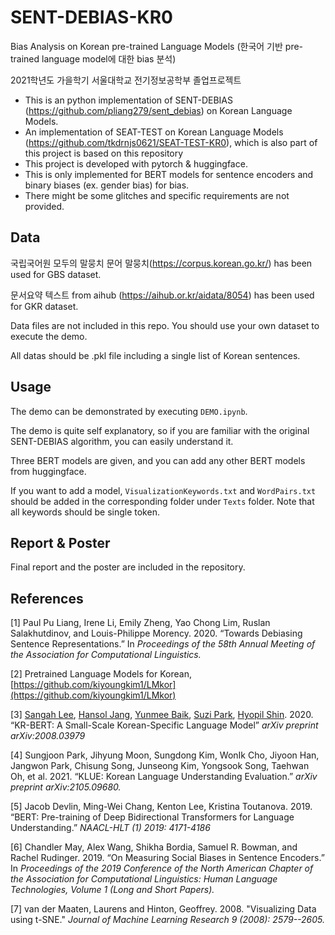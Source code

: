 # SENT-DEBIAS-KR0
Bias Analysis on Korean pre-trained Language Models (한국어 기반 pre-trained language model에 대한 bias 분석)

2021학년도 가을학기 서울대학교 전기정보공학부 졸업프로젝트 

- This is an python implementation of SENT-DEBIAS (https://github.com/pliang279/sent_debias) on Korean Language Models.
- An implementation of SEAT-TEST on Korean Language Models (https://github.com/tkdrnjs0621/SEAT-TEST-KR0), which is also part of this project is based on this repository
- This project is developed with pytorch & huggingface.
- This is only implemented for BERT models for sentence encoders and binary biases (ex. gender bias) for bias.
- There might be some glitches and specific requirements are not provided.

## Data
국립국어원 모두의 말뭉치 문어 말뭉치(https://corpus.korean.go.kr/) has been used for GBS dataset.

문서요약 텍스트 from aihub (https://aihub.or.kr/aidata/8054) has been used for GKR dataset.

Data files are not included in this repo. You should use your own dataset to execute the demo.

All datas should be .pkl file including a single list of Korean sentences.

## Usage
The demo can be demonstrated by executing `DEMO.ipynb`.

The demo is quite self explanatory, so if you are familiar with the original SENT-DEBIAS algorithm, you can easily understand it.

Three BERT models are given, and you can add any other BERT models from huggingface.

If you want to add a model, `VisualizationKeywords.txt` and `WordPairs.txt` should be added in the corresponding folder under `Texts` folder. Note that all keywords should be single token.


## Report & Poster
Final report and the poster are included in the repository.

## References

[1] Paul Pu Liang, Irene Li, Emily Zheng, Yao Chong Lim, Ruslan Salakhutdinov, and Louis-Philippe Morency. 2020. “Towards Debiasing Sentence Representations.” In _Proceedings of the 58th Annual Meeting of the Association for Computational Linguistics._

[2] Pretrained Language Models for Korean, [https://github.com/kiyoungkim1/LMkor](https://github.com/kiyoungkim1/LMkor)

[3] [Sangah Lee](https://arxiv.org/search/cs?searchtype=author&query=Lee%2C+S), [Hansol Jang](https://arxiv.org/search/cs?searchtype=author&query=Jang%2C+H), [Yunmee Baik](https://arxiv.org/search/cs?searchtype=author&query=Baik%2C+Y), [Suzi Park](https://arxiv.org/search/cs?searchtype=author&query=Park%2C+S), [Hyopil Shin](https://arxiv.org/search/cs?searchtype=author&query=Shin%2C+H). 2020. “KR-BERT: A Small-Scale Korean-Specific Language Model” _arXiv preprint arXiv:2008.03979_

[4] Sungjoon Park, Jihyung Moon, Sungdong Kim, WonIk Cho, Jiyoon Han, Jangwon Park, Chisung Song, Junseong Kim, Yongsook Song, Taehwan Oh, et al. 2021. “KLUE: Korean Language Understanding Evaluation.” _arXiv preprint arXiv:2105.09680._

[5] Jacob Devlin, Ming-Wei Chang, Kenton Lee, Kristina Toutanova. 2019. “BERT: Pre-training of Deep Bidirectional Transformers for Language Understanding.” _NAACL-HLT (1) 2019: 4171-4186_

[6] Chandler May, Alex Wang, Shikha Bordia, Samuel R. Bowman, and Rachel Rudinger. 2019. “On Measuring Social Biases in Sentence Encoders.” In _Proceedings of the 2019 Conference of the North American Chapter of the Association for Computational Linguistics: Human Language Technologies, Volume 1 (Long and Short Papers)._

[7] van der Maaten, Laurens and Hinton, Geoffrey. 2008. "Visualizing Data using t-SNE." _Journal of Machine Learning Research 9 (2008): 2579--2605._
